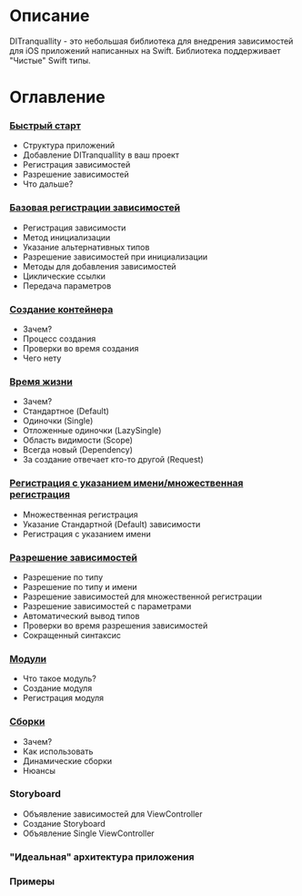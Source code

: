# Описание
DITranquallity - это небольшая библиотека для внедрения зависимостей для iOS приложений написанных на Swift. Библиотека поддерживает "Чистые" Swift типы. 

# Оглавление

### [Быстрый старт](quick_start.md)
* Структура приложений
* Добавление DITranquallity в ваш проект
* Регистрация зависимостей
* Разрешение зависимостей
* Что дальше?

### [Базовая регистрации зависимостей](registration.md)
* Регистрация зависимости
* Метод инициализации
* Указание альтернативных типов
* Разрешение зависимостей при инициализации
* Методы для добавления зависимостей
* Циклические ссылки
* Передача параметров

### [Создание контейнера](build.md)
* Зачем?
* Процесс создания
* Проверки во время создания
* Чего нету

### [Время жизни](timelife.md)
* Зачем?
* Стандартное (Default)
* Одиночки (Single)
* Отложенные одиночки (LazySingle)
* Область видимости (Scope)
* Всегда новый (Dependency)
* За создание отвечает кто-то другой (Request)

### [Регистрация с указанием имени/множественная регистрация](multi_name_registration.md)
* Множественная регистрация
* Указание Стандартной (Default) зависимости
* Регистрация с указанием имени

### [Разрешение зависимостей](resolve.md)
* Разрешение по типу
* Разрешение по типу и имени
* Разрешение зависимостей для множественной регистрации
* Разрешение зависимостей с параметрами
* Автоматический вывод типов
* Проверки во время разрешения зависимостей
* Сокращенный синтаксис

### [Модули](module.md)
* Что такое модуль?
* Создание модуля
* Регистрация модуля

### [Сборки](assembly.md)
* Зачем?
* Как использовать
* Динамические сборки
* Нюансы

### Storyboard
* Объявление зависимостей для ViewController
* Создание Storyboard
* Объявление Single ViewController

### "Идеальная" архитектура приложения

### Примеры

